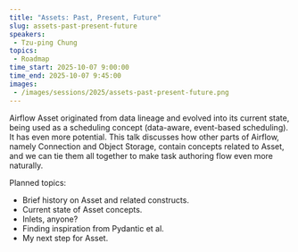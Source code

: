 ```yaml
---
title: "Assets: Past, Present, Future"
slug: assets-past-present-future
speakers:
 - Tzu-ping Chung
topics:
 - Roadmap
time_start: 2025-10-07 9:00:00
time_end: 2025-10-07 9:45:00
images:
 - /images/sessions/2025/assets-past-present-future.png
---
```


Airflow Asset originated from data lineage and evolved into its current state, being used as a scheduling concept (data-aware, event-based scheduling). It has even more potential. This talk discusses how other parts of Airflow, namely Connection and Object Storage, contain concepts related to Asset, and we can tie them all together to make task authoring flow even more naturally.

Planned topics:

- Brief history on Asset and related constructs.
- Current state of Asset concepts.
- Inlets, anyone?
- Finding inspiration from Pydantic et al.
- My next step for Asset.